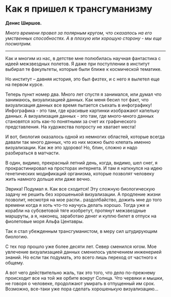# Как я пришел к трансгуманизму

**Денис Ширшов.**

*Много времени провел за полярным кругом, что сказалось на его умственных способностях. А в плохую или хорошую сторону - мы еще посмотрим.*

------

Как и многим из нас, в детстве мне полюбилась научная фантастика с идеей межзвездных полетов. Я даже при поступлении в институт выбирал те факультеты, которые были ближе к космической тематике.

Но институт &ndash; давняя история, это был физтех, и с него я вылетел еще на первом курсе.

Теперь пункт номер два. Много лет спустя я занимался, или думал что занимаюсь, визуализацией данных. Как меня бесил тот факт, что визуализация данных все время пытается съехать в инфографику! Инфографика - это там, где красивые картинки изображают капельку данных. А визуализация данных - это там, где много-много данных становятся хоть как-то понятными за счет их графического представления. На художества попросту не хватает места!

И вот, биология оказалось одной из немногих областей, которые всегда давали так много данных, что из них можно было клепать именно визуализации. Как же это здорово! Но, блин, сложно и надо разбираться в матчасти.

В один, видимо, прекрасный летний день, когда, видимо, шел снег, я прокрастинировал на просторах интернета. И там я наткнулся на идею генетических модификаций организма, которые позволят человеку жить намного дольше или даже вечно.

Эврика! Подумал я. Как все сходится! Эту сложную биологическую задачу не решить без хорошенькой визуализации. А продление жизни позволит, несмотря на мое распи.. раздолбайство, дожить мне до того времени когда я хоть что-то научусь делать хорошо. Тогда уже и корабли на субсветовой тяге изобретут, протянут межзвездные маршруты, а я, наконец, заработаю денег и куплю билет в отпуск на фиолетовые моря Альфа Центавры.

Так я стал убежденным трансгуманистом, в меру сил штудирующим биологию.

С тех пор прошло уже более десяти лет. Север сменился югом. Мое увлечение визуализацией данных сменилось увлечением инженерией знаний. Но если так подумать, это всего лишь переход от частного к общему.  

А вот чего действительно жаль, так это того, что дело по-прежнему происходит все на той же орбите вокруг Солнца. Что червяки и мышки, не говоря о человеке, продолжают умирать в отпущенный им срок. Возможно, все-таки уже пора сделать хорошенькую визуализацию...
